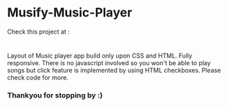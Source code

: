 # Musify-Music-Player

Check this project at :
<h1>  </h1>
  
Layout of Music player app build only upon CSS and HTML. Fully responsive.
There is no javascript involved so you won't be able to play songs but click feature is implemented by using HTML checkboxes. Please check code for more.

<h3> Thankyou for stopping by :) </h3>

